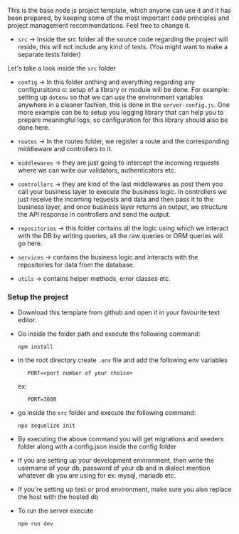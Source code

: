 This is the base node js project template, which anyone can use it and it has been prepared, by keeping some of the most important code principles and project management recommendations. Feel free to change it.

- `src` -> Inside the src folder all the source code regarding the project will reside, this will not include any kind of tests. (You might want to make a separate tests folder)

Let's take a look inside the `src` folder

- `config` -> In this folder anthing and everything regarding any configuraitons o: setup of a library or module will be done. For example: setting up `dotenv` so that we can use the environment variables anywhere in a cleaner fashion, this is done in the `server-config.js`. One more example can be to setup you logging library that can help you to prepare meaningful logs, so configuration for this library should also be done here.

- `routes` -> In the routes folder, we register a route and the corresponding middleware and controllers to it.

- `middlewares` -> they are just going to intercept the incoming requests where we can write our validators, authenticators etc.

- `controllers` -> they are kind of the last middlewares as post them you call your business layer to execute the business logic. In controllers we just receive the incoming requests and data and then pass it to the business layer, and once business layer returns an output, we structure the API response in controllers and send the output.

- `repositories` -> this folder contains all the logic using which we interact with the DB by writing queries, all the raw queries or ORM queries will go here.

- `services` -> contains the business logic and interacts with the repositories for data from the database.

- `utils` -> contains helper methods, error classes etc.

### Setup the project

- Download this template from github and open it in your favourite text editor.
- Go inside the folder path and execute the following command:
  ```
  npm install
  ```
- In the root directory create `.env` file and add the following env variables

  ```
     PORT=<port number of your choice>
  ```

  ex:

  ```
     PORT=3000
  ```

- go inside the `src` folder and execute the following command:
  ```
  npx sequelize init
  ```
- By executing the above command you will get migrations and seeders folder along with a config.json inside the config folder
- If you are setting up your development environment, then write the username of your db, password of your db and in dialect mention whatever db you are using for ex: mysql, mariadb etc.
- If you're setting up test or prod environment, make sure you also replace the host with the hosted db
- To run the server execute
  ```
  npm run dev
  ```
